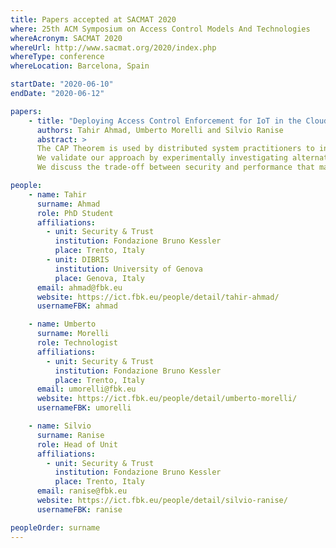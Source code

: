 ```yaml
---
title: Papers accepted at SACMAT 2020
where: 25th ACM Symposium on Access Control Models And Technologies
whereAcronym: SACMAT 2020
whereUrl: http://www.sacmat.org/2020/index.php
whereType: conference
whereLocation: Barcelona, Spain

startDate: "2020-06-10"
endDate: "2020-06-12"

papers:
    - title: "Deploying Access Control Enforcement for IoT in the Cloud-Edge Continuum with the help of the CAP Theorem"
      authors: Tahir Ahmad, Umberto Morelli and Silvio Ranise
      abstract: >
      The CAP Theorem is used by distributed system practitioners to investigate the necessary trade-offs in the design and development of distributed systems, mainly databases and web applications. In this paper, we use it to reason about access control systems designed for the Internet of Things (IoT). 
      We validate our approach by experimentally investigating alternative architectural designs to enforce access control in a smart lock system using the cloud-edge IoT platform offered by Amazon. 
      We discuss the trade-off between security and performance that may help IoT designers choose the most suitable architecture supporting their requirements.

people:
    - name: Tahir
      surname: Ahmad
      role: PhD Student
      affiliations:
        - unit: Security & Trust
          institution: Fondazione Bruno Kessler
          place: Trento, Italy
        - unit: DIBRIS
          institution: University of Genova
          place: Genova, Italy
      email: ahmad@fbk.eu
      website: https://ict.fbk.eu/people/detail/tahir-ahmad/
      usernameFBK: ahmad

    - name: Umberto
      surname: Morelli
      role: Technologist
      affiliations:
        - unit: Security & Trust
          institution: Fondazione Bruno Kessler
          place: Trento, Italy
      email: umorelli@fbk.eu
      website: https://ict.fbk.eu/people/detail/umberto-morelli/
      usernameFBK: umorelli

    - name: Silvio
      surname: Ranise
      role: Head of Unit
      affiliations:
        - unit: Security & Trust
          institution: Fondazione Bruno Kessler
          place: Trento, Italy
      email: ranise@fbk.eu
      website: https://ict.fbk.eu/people/detail/silvio-ranise/
      usernameFBK: ranise

peopleOrder: surname
---
```

